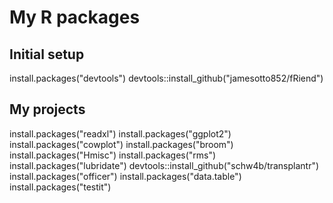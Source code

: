 # My R packages

## Initial setup
install.packages("devtools")
devtools::install_github("jamesotto852/fRiend")

## My projects

  install.packages("readxl")
  install.packages("ggplot2")
  install.packages("cowplot")
  install.packages("broom")
  install.packages("Hmisc")
  install.packages("rms")
  install.packages("lubridate")
  devtools::install_github("schw4b/transplantr")
  install.packages("officer")
  install.packages("data.table")
  install.packages("testit")
